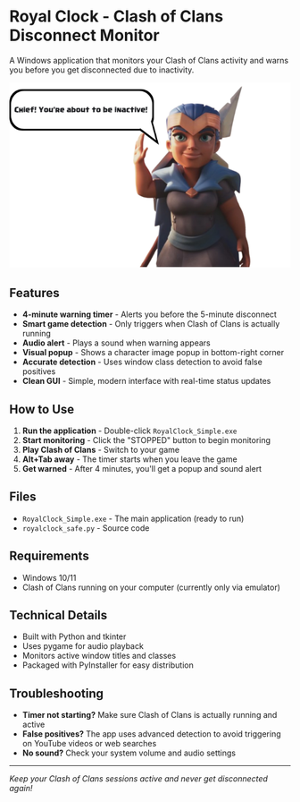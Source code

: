 # Royal Clock - Clash of Clans Disconnect Monitor

A Windows application that monitors your Clash of Clans activity and warns you before you get disconnected due to inactivity.

![Alert Popup](alert.png)

## Features

-  **4-minute warning timer** - Alerts you before the 5-minute disconnect
-  **Smart game detection** - Only triggers when Clash of Clans is actually running
-  **Audio alert** - Plays a sound when warning appears
-  **Visual popup** - Shows a character image popup in bottom-right corner
-  **Accurate detection** - Uses window class detection to avoid false positives
-  **Clean GUI** - Simple, modern interface with real-time status updates

## How to Use

1. **Run the application** - Double-click `RoyalClock_Simple.exe`
2. **Start monitoring** - Click the "STOPPED" button to begin monitoring
3. **Play Clash of Clans** - Switch to your game
4. **Alt+Tab away** - The timer starts when you leave the game
5. **Get warned** - After 4 minutes, you'll get a popup and sound alert

## Files

- `RoyalClock_Simple.exe` - The main application (ready to run)
- `royalclock_safe.py` - Source code

## Requirements

- Windows 10/11
- Clash of Clans running on your computer (currently only via emulator)

## Technical Details

- Built with Python and tkinter
- Uses pygame for audio playback
- Monitors active window titles and classes
- Packaged with PyInstaller for easy distribution

## Troubleshooting

- **Timer not starting?** Make sure Clash of Clans is actually running and active
- **False positives?** The app uses advanced detection to avoid triggering on YouTube videos or web searches
- **No sound?** Check your system volume and audio settings

---

*Keep your Clash of Clans sessions active and never get disconnected again!*
